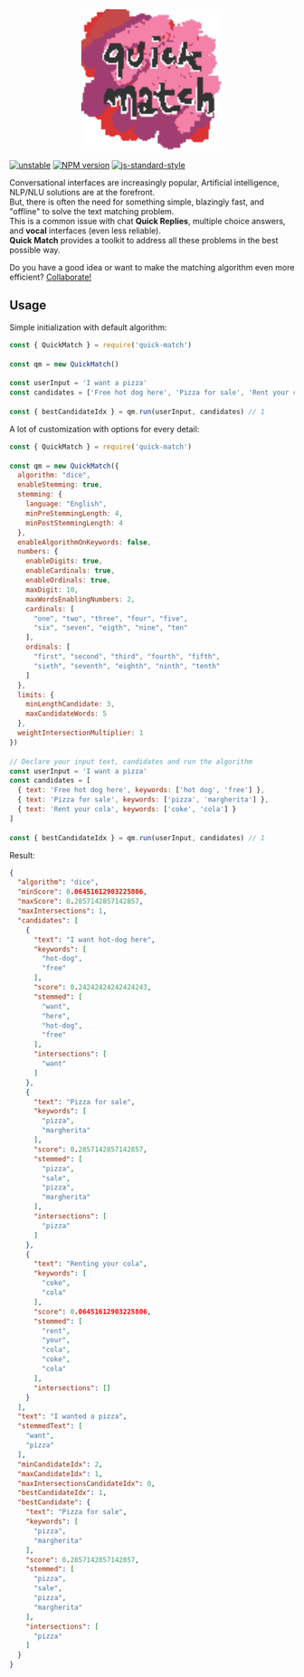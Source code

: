 <div align="center">
  <img src="https://github.com/alainrk/quick-match/raw/main/assets/logo.png" width="250" height="auto"/>
</div>

[![unstable](http://badges.github.io/stability-badges/dist/unstable.svg)](http://github.com/badges/stability-badges)
[![NPM version](https://img.shields.io/npm/v/quick-match.svg?style=flat)](https://www.npmjs.com/package/quick-match)
[![js-standard-style](https://img.shields.io/badge/code%20style-standard-brightgreen.svg?style=flat)](https://standardjs.com/)
<!-- ![CI workflow](https://github.com/fastify/fastify-swagger/workflows/CI%20workflow/badge.svg) -->

Conversational interfaces are increasingly popular, Artificial intelligence, NLP/NLU solutions are at the forefront.\
But, there is often the need for something simple, blazingly fast, and "offline" to solve the text matching problem.\
This is a common issue with chat **Quick Replies**, multiple choice answers, and **vocal** interfaces (even less reliable).\
**Quick Match** provides a toolkit to address all these problems in the best possible way.

Do you have a good idea or want to make the matching algorithm even more efficient? [Collaborate!](https://github.com/alainrk/quick-match/pulls)
## Usage

Simple initialization with default algorithm:

```js
const { QuickMatch } = require('quick-match')

const qm = new QuickMatch()

const userInput = 'I want a pizza'
const candidates = ['Free hot dog here', 'Pizza for sale', 'Rent your cola']

const { bestCandidateIdx } = qm.run(userInput, candidates) // 1
```

A lot of customization with options for every detail:

```js
const { QuickMatch } = require('quick-match')

const qm = new QuickMatch({
  algorithm: "dice",
  enableStemming: true,
  stemming: {
    language: "English",
    minPreStemmingLength: 4,
    minPostStemmingLength: 4
  },
  enableAlgorithmOnKeywords: false,
  numbers: {
    enableDigits: true,
    enableCardinals: true,
    enableOrdinals: true,
    maxDigit: 10,
    maxWordsEnablingNumbers: 2,
    cardinals: [
      "one", "two", "three", "four", "five",
      "six", "seven", "eigth", "nine", "ten"
    ],
    ordinals: [
      "first", "second", "third", "fourth", "fifth",
      "sixth", "seventh", "eighth", "ninth", "tenth"
    ]
  },
  limits: {
    minLengthCandidate: 3,
    maxCandidateWords: 5
  },
  weightIntersectionMultiplier: 1
})

// Declare your input text, candidates and run the algorithm
const userInput = 'I want a pizza'
const candidates = [
  { text: 'Free hot dog here', keywords: ['hot dog', 'free'] },
  { text: 'Pizza for sale', keywords: ['pizza', 'margherita'] },
  { text: 'Rent your cola', keywords: ['coke', 'cola'] }
]

const { bestCandidateIdx } = qm.run(userInput, candidates) // 1
```

Result:

```json
{
  "algorithm": "dice",
  "minScore": 0.06451612903225806,
  "maxScore": 0.2857142857142857,
  "maxIntersections": 1,
  "candidates": [
    {
      "text": "I want hot-dog here",
      "keywords": [
        "hot-dog",
        "free"
      ],
      "score": 0.24242424242424243,
      "stemmed": [
        "want",
        "here",
        "hot-dog",
        "free"
      ],
      "intersections": [
        "want"
      ]
    },
    {
      "text": "Pizza for sale",
      "keywords": [
        "pizza",
        "margherita"
      ],
      "score": 0.2857142857142857,
      "stemmed": [
        "pizza",
        "sale",
        "pizza",
        "margherita"
      ],
      "intersections": [
        "pizza"
      ]
    },
    {
      "text": "Renting your cola",
      "keywords": [
        "coke",
        "cola"
      ],
      "score": 0.06451612903225806,
      "stemmed": [
        "rent",
        "your",
        "cola",
        "coke",
        "cola"
      ],
      "intersections": []
    }
  ],
  "text": "I wanted a pizza",
  "stemmedText": [
    "want",
    "pizza"
  ],
  "minCandidateIdx": 2,
  "maxCandidateIdx": 1,
  "maxIntersectionsCandidateIdx": 0,
  "bestCandidateIdx": 1,
  "bestCandidate": {
    "text": "Pizza for sale",
    "keywords": [
      "pizza",
      "margherita"
    ],
    "score": 0.2857142857142857,
    "stemmed": [
      "pizza",
      "sale",
      "pizza",
      "margherita"
    ],
    "intersections": [
      "pizza"
    ]
  }
}
```
